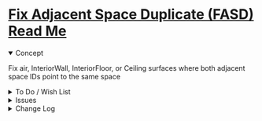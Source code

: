# [Fix Adjacent Space Duplicate (FASD) Read Me]( #r0-4-0/fasd-fix-adjacent-space-duplicate/README.md )


<details open >

<summary>Concept</summary>

Fix air, InteriorWall, InteriorFloor, or Ceiling surfaces where both adjacent space IDs point to the same space
</details>

<details>

<summary>To Do / Wish List</summary>


</details>

<details>

<summary>Issues</summary>


</details>

<details>

<summary>Change Log</summary>

### 2019-05-16 ~ Theo


* F - FASD: Add readme and popup button
* F - First commit

</details>
